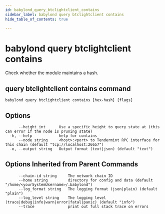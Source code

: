 ```yaml
---
id: babylond_query_btclightclient_contains
sidebar_label: babylond query btclightclient contains
hide_table_of_contents: true

---
```


# babylond query btclightclient contains
Check whether the module maintains a hash.
## query btclightclient contains command
```
babylond query btclightclient contains [hex-hash] [flags]
```
## Options
```
      --height int      Use a specific height to query state at (this can error if the node is pruning state)
  -h, --help            help for contains
      --node string     <host>:<port> to Tendermint RPC interface for this chain (default "tcp://localhost:26657")
  -o, --output string   Output format (text|json) (default "text")
```
## Options Inherited from Parent Commands
```
      --chain-id string     The network chain ID
      --home string         directory for config and data (default "/home/<yourSystemUsername>/.babylond")
      --log_format string   The logging format (json|plain) (default "plain")
      --log_level string    The logging level (trace|debug|info|warn|error|fatal|panic) (default "info")
      --trace               print out full stack trace on errors
```